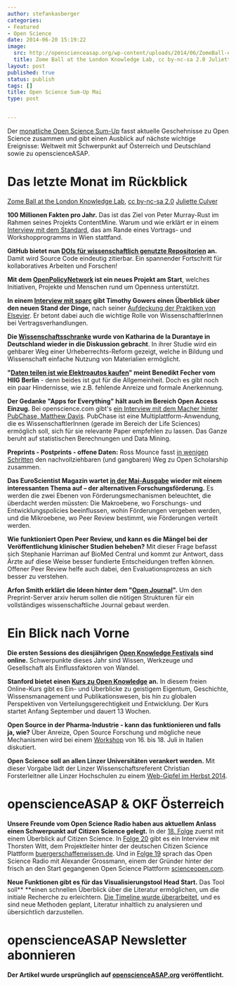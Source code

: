 ```yaml
---
author: stefankasberger
categories:
- Featured
- Open Science
date: 2014-06-20 15:19:22
image:
  src: http://openscienceasap.org/wp-content/uploads/2014/06/ZomeBall-e1402654725445-580x343.jpg
  title: Zome Ball at the London Knowledge Lab, cc by-nc-sa 2.0 Juliette Culver
layout: post
published: true
status: publish
tags: []
title: Open Science Sum-Up Mai
type: post


---
```


Der [monatliche Open Science Sum-Up](http://openscienceasap.org/social/monthly-sum-up/) fasst aktuelle Geschehnisse zu Open Science zusammen und gibt einen Ausblick auf nächste wichtige Ereignisse: Weltweit mit Schwerpunkt auf Österreich und Deutschland sowie zu openscienceASAP.

# Das letzte Monat im Rückblick

 [Zome Ball at the London Knowledge Lab](https://www.flickr.com/photos/julietteculver/4171649933), [cc by-nc-sa 2.0](https://creativecommons.org/licenses/by-nc-sa/2.0/) [Juliette Culver](https://www.flickr.com/photos/julietteculver/)

**100 Millionen Fakten pro Jahr.** Das ist das Ziel von Peter Murray-Rust im Rahmen seines Projekts ContentMine. Warum und wie erklärt er in einem [Interview mit dem Standard](http://derstandard.at/2000001938945/Wir-wollen-100MillionenFaktenim-Jahr-extrahieren?ref=article), das am Rande eines Vortrags- und Workshopprogramms in Wien stattfand.

**GitHub bietet nun [DOIs für wissenschaftlich genutzte Repositorien](https://github.com/blog/1840-improving-github-for-science) an.** Damit wird Source Code eindeutig zitierbar. Ein spannender Fortschritt für kollaboratives Arbeiten und Forschen!

**Mit dem [OpenPolicyNetwork](http://openpolicynetwork.org) ist ein neues Projekt am Start**, welches Initiativen, Projekte und Menschen rund um Openness unterstützt.

**In einem [Interview mit sparc](http://www.sparc.arl.org/news/beyond-boycott-qa-timothy-gowers) gibt Timothy Gowers einen Überblick über den neuen Stand der Dinge,** nach seiner [Aufdeckung der Praktiken von Elsevier](http://gowers.wordpress.com/2014/04/24/elsevier-journals-some-facts/#more-5430). Er betont dabei auch die wichtige Rolle von WissenschaftlerInnen bei Vertragsverhandlungen.

**Die [Wissenschaftsschranke](http://irights.info/artikel/neue-vorschlaege-alter-streit-wissenschaftsschranke-in-der-diskussion/23148) wurde von Katharina de la Durantaye in Deutschland wieder in die Diskussion gebracht**. In ihrer Studie wird ein gehbarer Weg einer Urheberrechts-Reform gezeigt, welche in Bildung und Wissenschaft einfache Nutzung von Materialien ermöglicht.

**"[Daten teilen ist wie Elektroautos kaufen](http://www.hiig.de/fehler-im-system-open-data-und-publikationsgetriebene-forschung/)" meint Benedikt Fecher vom HIIG Berlin** - denn beides ist gut für die Allgemeinheit. Doch es gibt noch ein paar Hindernisse, wie z.B. fehlende Anreize und formale Anerkennung.

**Der Gedanke "Apps for Everything" hält auch im Bereich Open Access Einzug.** Bei openscience.com gibt's [ein Interview mit dem Macher hinter PubChase, Matthew Davis](http://openscience.com/great-idea-app-interview-creator-pubchase/). PubChase ist eine Multiplattform-Anwendung, die es WissenschaftlerInnen (gerade im Bereich der Life Sciences) ermöglich soll, sich für sie relevante Paper empfehlen zu lassen. Das Ganze beruht auf statistischen Berechnungen und Data Mining.

**Preprints - Postprints - offene Daten:** Ross Mounce fasst [in wenigen Schritten](http://rossmounce.co.uk/2013/05/20/easy-steps-towards-open-scholarship/) den nachvollziehbaren (und gangbaren) Weg zu Open Scholarship zusammen.

**Das EuroScientist Magazin wartet [in der Mai-Ausgabe](http://euroscientist.com/2014/05/print-edition-special-issue-on-alternative-research-funding/) wieder mit einem interessanten Thema auf – der alternativen Forschungsförderung.** Es werden die zwei Ebenen von Förderungsmechanismen beleuchtet, die überdacht werden müssten: Die Makroebene, wo Forschungs- und Entwicklungspolicies beeinflussen, wohin Förderungen vergeben werden, und die Mikroebene, wo Peer Review bestimmt, wie Förderungen verteilt werden.

**Wie funktioniert Open Peer Review, und kann es die Mängel bei der Veröffentlichung klinischer Studien beheben?** Mit dieser Frage befasst sich Stephanie Harriman auf BioMed Central und kommt zur Antwort, dass Ärzte auf diese Weise besser fundierte Entscheidungen treffen können. Offener Peer Review helfe auch dabei, den Evaluationsprozess an sich besser zu verstehen.

**Arfon Smith erklärt die Ideen hinter dem "[Open Journal](http://lj.libraryjournal.com/2014/05/publishing/opening-the-books-arfon-smith-on-how-easy-peer-review-can-turn-repositories-into-journals/)".** Um den Preprint-Server arxiv herum sollen die nötigen Strukturen für ein vollständiges wissenschaftliche Journal gebaut werden.

# Ein Blick nach Vorne

**Die ersten Sessions des diesjährigen [Open Knowledge Festivals](http://2014.okfestival.org/festival-programme/) sind online.** Schwerpunkte dieses Jahr sind Wissen, Werkzeuge und Gesellschaft als Einflussfaktoren von Wandel.

**Stanford bietet einen [Kurs zu Open Knowledge](https://class.stanford.edu/courses/Education/OpenKnowledge/Fall2014/about#) an.** In diesem freien Online-Kurs gibt es Ein- und Überblicke zu geistigem Eigentum, Geschichte, Wissensmanagement und Publikationswesen, bis hin zu globalen Perspektiven von Verteilungsgerechtigkeit und Entwicklung. Der Kurs startet Anfang September und dauert 13 Wochen.

**Open Source in der Pharma-Industrie - kann das funktionieren und falls ja, wie?** Über Anreize, Open Source Forschung und mögliche neue Mechanismen wird bei einem [Workshop](http://intermolecular.wordpress.com/2014/05/13/open-source-pharma-and-prizes/) von 16. bis 18. Juli in Italien diskutiert.

**Open Science soll an allen Linzer Universitäten verankert werden.** Mit dieser Vorgabe lädt der Linzer Wissenschaftsreferent Christian Forsterleitner alle Linzer Hochschulen zu einem [Web-Gipfel im Herbst 2014](http://opencommons.public1.linz.at/freie-wissenschaft-einladung-zu-linzer-%E2%80%9Eweb-gipfel%E2%80%9C-im-herbst-2014).

# openscienceASAP & OKF Österreich

**Unsere Freunde vom Open Science Radio haben aus aktuellem Anlass einen Schwerpunkt auf Citizen Science gelegt.** In der [18\. Folge](http://www.openscienceradio.de/2014/05/20/osr018-citizen-science/) zuerst mit einem Überblick auf Citizen Science. In [ Folge 20](http://www.openscienceradio.de/2014/05/20/osr020-buerger-schaffen-wissen/) gibt es ein Interview mit Thorsten Witt, dem Projektleiter hinter der deutschen Citizen Science Plattform [buergerschaffenwissen.de](http://buergerschaffenwissen.de/). Und in [Folge 19](http://www.openscienceradio.de/2014/05/20/osr019-science-open/) sprach das Open Science Radio mit Alexander Grossmann, einem der Gründer hinter der frisch an den Start gegangenen Open Science Plattform [scienceopen.com](http://www.scienceopen.com).

**Neue Funktionen gibt es für das Visualisierungstool Head Start.** Das Tool soll** **einen schnellen Überblick über die Literatur ermöglichen, um die initiale Recherche zu erleichtern. [Die Timeline wurde überarbeitet](http://science.okfn.org/2014/04/29/whats-new-in-head-start/), und es sind neue Methoden geplant, Literatur inhaltlich zu analysieren und übersichtlich darzustellen.

# openscienceASAP Newsletter abonnieren

**Der Artikel wurde ursprünglich auf [openscienceASAP.org](http://openscienceasap.org/stream/2014/06/17/open-science-sum-up-mai) veröffentlicht.**